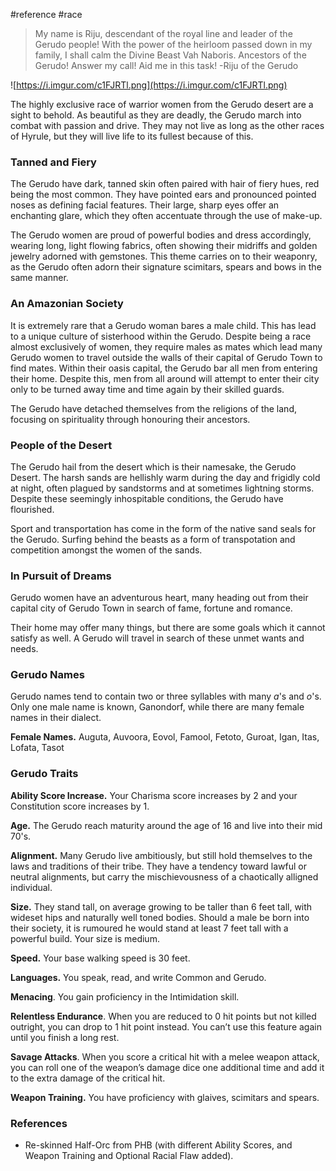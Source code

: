 #reference #race 

>My name is Riju, descendant of the royal line and leader of the Gerudo people! With the power of the heirloom passed down in my family, I shall calm the Divine Beast Vah Naboris. Ancestors of the Gerudo! Answer my call! Aid me in this task!
-Riju of the Gerudo

![https://i.imgur.com/c1FJRTl.png](https://i.imgur.com/c1FJRTl.png)

The highly exclusive race of warrior women from the Gerudo desert are a sight to behold. As beautiful as they are deadly, the Gerudo march into combat with passion and drive. They may not live as long as the other races of Hyrule, but they will live life to its fullest because of this.

### Tanned and Fiery

The Gerudo have dark, tanned skin often paired with hair of fiery hues, red being the most common. They have pointed ears and pronounced pointed noses as defining facial features. Their large, sharp eyes offer an enchanting glare, which they often accentuate through the use of make-up.

The Gerudo women are proud of powerful bodies and dress accordingly, wearing long, light flowing fabrics, often showing their midriffs and golden jewelry adorned with gemstones. This theme carries on to their weaponry, as the Gerudo often adorn their signature scimitars, spears and bows in the same manner.

### An Amazonian Society

It is extremely rare that a Gerudo woman bares a male child. This has lead to a unique culture of sisterhood within the Gerudo. Despite being a race almost exclusively of women, they require males as mates which lead many Gerudo women to travel outside the walls of their capital of Gerudo Town to find mates. Within their oasis capital, the Gerudo bar all men from entering their home. Despite this, men from all around will attempt to enter their city only to be turned away time and time again by their skilled guards.

The Gerudo have detached themselves from the religions of the land, focusing on spirituality through honouring their ancestors.

### People of the Desert

The Gerudo hail from the desert which is their namesake, the Gerudo Desert. The harsh sands are hellishly warm during the day and frigidly cold at night, often plagued by sandstorms and at sometimes lightning storms. Despite these seemingly inhospitable conditions, the Gerudo have flourished.

Sport and transportation has come in the form of the native sand seals for the Gerudo. Surfing behind the beasts as a form of transpotation and competition amongst the women of the sands.

### In Pursuit of Dreams

Gerudo women have an adventurous heart, many heading out from their capital city of Gerudo Town in search of fame, fortune and romance.

Their home may offer many things, but there are some goals which it cannot satisfy as well. A Gerudo will travel in search of these unmet wants and needs.

### Gerudo Names

Gerudo names tend to contain two or three syllables with many _a_'s and _o_'s. Only one male name is known, Ganondorf, while there are many female names in their dialect.

**Female Names.** Auguta, Auvoora, Eovol, Famool, Fetoto, Guroat, Igan, Itas, Lofata, Tasot

### Gerudo Traits

**Ability Score Increase.** Your Charisma score increases by 2 and your Constitution score increases by 1.

**Age.** The Gerudo reach maturity around the age of 16 and live into their mid 70's.

**Alignment.** Many Gerudo live ambitiously, but still hold themselves to the laws and traditions of their tribe. They have a tendency toward lawful or neutral alignments, but carry the mischievousness of a chaotically alligned individual.

**Size.** They stand tall, on average growing to be taller than 6 feet tall, with wideset hips and naturally well toned bodies. Should a male be born into their society, it is rumoured he would stand at least 7 feet tall with a powerful build. Your size is medium.

**Speed.** Your base walking speed is 30 feet.

**Languages.** You speak, read, and write Common and Gerudo.

**Menacing**. You gain proficiency in the Intimidation skill.

**Relentless Endurance**. When you are reduced to 0 hit points but not killed outright, you can drop to 1 hit point instead. You can’t use this feature again until you finish a long rest.

**Savage Attacks**. When you score a critical hit with a melee weapon attack, you can roll one of the weapon’s damage dice one additional time and add it to the extra damage of the critical hit.

**Weapon Training.** You have proficiency with glaives, scimitars and spears.

### References

* Re-skinned Half-Orc from PHB (with different Ability Scores, and Weapon Training and Optional Racial Flaw added).
